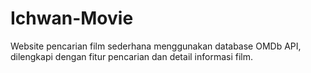 # Ichwan-Movie
Website pencarian film sederhana menggunakan database OMDb API, dilengkapi dengan fitur pencarian dan detail informasi film.
